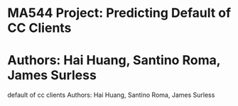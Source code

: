 # MA544 Project: Predicting Default of CC Clients
# Authors: Hai Huang, Santino Roma, James Surless
default of cc clients
Authors: Hai Huang, Santino Roma, James Surless
